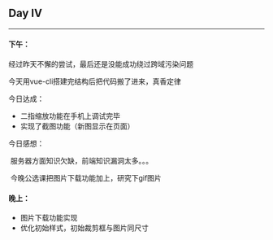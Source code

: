 ## Day IV

------

#### **下午：**

经过昨天不懈的尝试，最后还是没能成功绕过跨域污染问题

今天用vue-cli搭建完结构后把代码搬了进来，真香定律

今日达成：

+ 二指缩放功能在手机上调试完毕
+ 实现了截图功能（新图显示在页面）

今日感想：

​	服务器方面知识欠缺，前端知识漏洞太多。。。

​	今晚公选课把图片下载功能加上，研究下gif图片

#### 晚上：

+ 图片下载功能实现
+ 优化初始样式，初始裁剪框与图片同尺寸

